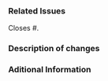 ### Related Issues

Closes #<issue number here>.

### Description of changes

<!--What are the changes that you made?-->

### Aditional Information
